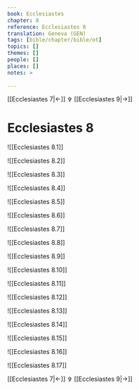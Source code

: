```yaml
---
book: Ecclesiastes
chapter: 8
reference: Ecclesiastes 8
translation: Geneva (GEN)
tags: [bible/chapter/bible/ot]
topics: []
themes: []
people: []
places: []
notes: >
  
---
```


[[Ecclesiastes 7|<-]] ✞ [[Ecclesiastes 9|->]]

# Ecclesiastes 8

![[Ecclesiastes 8.1]]

![[Ecclesiastes 8.2]]

![[Ecclesiastes 8.3]]

![[Ecclesiastes 8.4]]

![[Ecclesiastes 8.5]]

![[Ecclesiastes 8.6]]

![[Ecclesiastes 8.7]]

![[Ecclesiastes 8.8]]

![[Ecclesiastes 8.9]]

![[Ecclesiastes 8.10]]

![[Ecclesiastes 8.11]]

![[Ecclesiastes 8.12]]

![[Ecclesiastes 8.13]]

![[Ecclesiastes 8.14]]

![[Ecclesiastes 8.15]]

![[Ecclesiastes 8.16]]

![[Ecclesiastes 8.17]]

[[Ecclesiastes 7|<-]] ✞ [[Ecclesiastes 9|->]]
